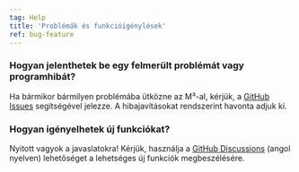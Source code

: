 ```yaml
---
tag: Help
title: 'Problémák és funkcióigénylések'
ref: bug-feature
---
```


### Hogyan jelenthetek be egy felmerült problémát vagy programhibát?

Ha bármikor bármilyen problémába ütközne az M³-al, kérjük, a [GitHub Issues]({{site.github}}/issues/new?labels=bug,from+app&template=bug_report.md) segítségével jelezze. A hibajavításokat rendszerint havonta adjuk ki.

### Hogyan igényelhetek új funkciókat?

Nyitott vagyok a javaslatokra! Kérjük, használja a [GitHub Discussions]({{site.github}}/discussions) (angol nyelven) lehetőséget a lehetséges új funkciók megbeszélésére.
